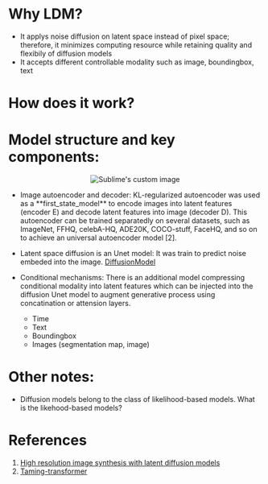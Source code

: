 # Why LDM?
-  It applys noise diffusion on latent space instead of pixel space; therefore, it minimizes computing resource while retaining quality and flexibily of diffusion models
-  It accepts different controllable modality such as image, boundingbox, text
# How does it work?
# Model structure and key components:
<div align="center">
  <img src="https://github.com/CompVis/latent-diffusion/raw/main/assets/modelfigure.png" alt="Sublime's custom image"/>
</div>

- <div align="left"> Image autoencoder and decoder: KL-regularized autoencoder was used as a **first_state_model** to encode images into latent features (encoder E) and decode latent features into image (decoder D). This autoencoder can be trained separatedly on several datasets, such as ImageNet, FFHQ, celebA-HQ, ADE20K, COCO-stuff, FaceHQ, and so on to achieve an universal autoencoder model [2].</div>

- Latent space diffusion is an Unet model: It was train to predict noise embeded into the image. [DiffusionModel](https://github.com/nguyendinh1987/LatentDiffusion_Practice/blob/main/docs/DiffusionModel.md)

- Conditional mechanisms: There is an additional model compressing conditional modality into latent features which can be injected into the diffusion Unet model to augment generative process using concatination or attension layers. 
  - Time
  - Text
  - Boundingbox
  - Images (segmentation map, image)

# Other notes:
- Diffusion models belong to the class of likelihood-based models. What is the likehood-based models?

# References
1. [High resolution image synthesis with latent diffusion models](https://arxiv.org/pdf/2112.10752.pdf)
2. [Taming-transformer](https://github.com/CompVis/taming-transformers)
